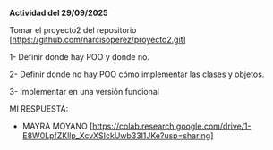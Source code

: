 **Actividad del 29/09/2025**

Tomar el proyecto2 del repositorio [https://github.com/narcisoperez/proyecto2.git]

1- Definir donde hay POO y donde no.

2- Definir donde no hay POO cómo implementar las clases y objetos.

3- Implementar en una versión funcional

MI RESPUESTA:
- MAYRA MOYANO [https://colab.research.google.com/drive/1-E8W0LpfZKllp_XcvXSIckUwb33l1JKe?usp=sharing]